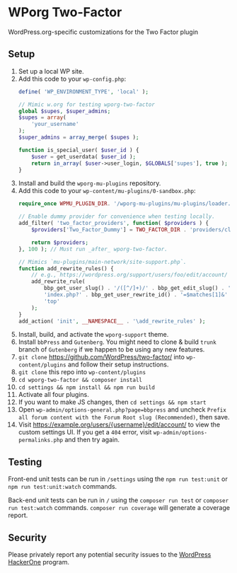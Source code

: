 # WPorg Two-Factor

WordPress.org-specific customizations for the Two Factor plugin

## Setup

1. Set up a local WP site.
1. Add this code to your `wp-config.php`:
	```php
	define( 'WP_ENVIRONMENT_TYPE', 'local' );

	// Mimic w.org for testing wporg-two-factor
	global $supes, $super_admins;
	$supes = array(
		'your_username'
	);
	$super_admins = array_merge( $supes );

	function is_special_user( $user_id ) {
		$user = get_userdata( $user_id );
		return in_array( $user->user_login, $GLOBALS['supes'], true );
	}
	```
1. Install and build the `wporg-mu-plugins` repository.
1. Add this code to your `wp-content/mu-plugins/0-sandbox.php`:
	```php
	require_once WPMU_PLUGIN_DIR. '/wporg-mu-plugins/mu-plugins/loader.php';

	// Enable dummy provider for convenience when testing locally.
	add_filter( 'two_factor_providers', function( $providers ) {
		$providers['Two_Factor_Dummy'] = TWO_FACTOR_DIR . 'providers/class-two-factor-dummy.php';

		return $providers;
	}, 100 ); // Must run _after_ wporg-two-factor.

	// Mimics `mu-plugins/main-network/site-support.php`.
	function add_rewrite_rules() {
		// e.g., https://wordpress.org/support/users/foo/edit/account/
		add_rewrite_rule(
			bbp_get_user_slug() . '/([^/]+)/' . bbp_get_edit_slug() . '/account/?$',
			'index.php?' . bbp_get_user_rewrite_id() . '=$matches[1]&' . 'edit_account=1',
			'top'
		);
	}
	add_action( 'init', __NAMESPACE__ . '\add_rewrite_rules' );
	```
1. Install, build, and activate the `wporg-support` theme.
1. Install `bbPress` and `Gutenberg`. You might need to clone & build `trunk` branch of `Gutenberg` if we happen to be using any new features.
1. `git clone` https://github.com/WordPress/two-factor/ into `wp-content/plugins` and follow their setup instructions.
1. `git clone` this repo into `wp-content/plugins`
1. `cd wporg-two-factor && composer install`
1. `cd settings && npm install && npm run build`
1. Activate all four plugins.
1. If you want to make JS changes, then `cd settings && npm start`
1. Open `wp-admin/options-general.php?page=bbpress` and uncheck `Prefix all forum content with the Forum Root slug (Recommended)`, then save.
1. Visit https://example.org/users/{username}/edit/account/ to view the custom settings UI. If you get a `404` error, visit `wp-admin/options-permalinks.php` and then try again.

## Testing

Front-end unit tests can be run in `/settings` using the `npm run test:unit` or `npm run test:unit:watch` commands.

Back-end unit tests can be run in `/` using the `composer run test` or `composer run test:watch` commands. `composer run coverage` will generate a coverage report.

## Security

Please privately report any potential security issues to the [WordPress HackerOne](https://hackerone.com/wordpress) program.
